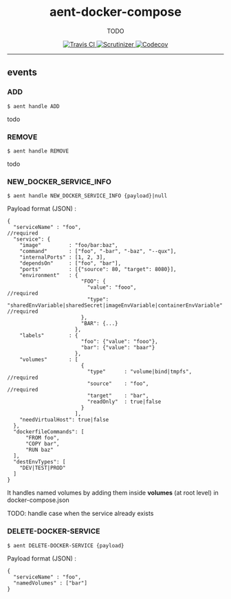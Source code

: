<h1 align="center">aent-docker-compose</h1>
<p align="center">TODO</p>
<p align="center">
    <a href="https://travis-ci.org/theaentmachine/aent-docker-compose">
        <img src="https://travis-ci.org/theaentmachine/aent-docker-compose.svg?branch=master" alt="Travis CI">
    </a>
    <a href="https://scrutinizer-ci.com/g/theaentmachine/aent-docker-compose/?branch=master">
        <img src="https://scrutinizer-ci.com/g/theaentmachine/aent-docker-compose/badges/quality-score.png?b=master" alt="Scrutinizer">
    </a>
    <a href="https://codecov.io/gh/theaentmachine/aent-docker-compose/branch/master">
        <img src="https://codecov.io/gh/theaentmachine/aent-docker-compose/branch/master/graph/badge.svg" alt="Codecov">
    </a>
</p>

---

## events

### ADD
`$ aent handle ADD`

todo

### REMOVE
`$ aent handle REMOVE`

todo


### NEW_DOCKER_SERVICE_INFO
`$ aent handle NEW_DOCKER_SERVICE_INFO {payload}|null`

Payload format (JSON) :
```
{
  "serviceName" : "foo",                                        //required  
  "service": {
    "image"         : "foo/bar:baz",
    "command"       : ["foo", "-bar", "-baz", "--qux"],
    "internalPorts" : [1, 2, 3],
    "dependsOn"     : ["foo", "bar"],
    "ports"         : [{"source": 80, "target": 8080}],
    "environment"   : {
                        "FOO": {
                          "value": "fooo",                      //required
                          "type": "sharedEnvVariable|sharedSecret|imageEnvVariable|containerEnvVariable"    //required
                        },
                        "BAR": {...}
                      },
    "labels"        : {
                        "foo": {"value": "fooo"},
                        "bar": {"value": "baar"}
                      },               
    "volumes"       : [
                        {
                          "type"      : "volume|bind|tmpfs",    //required
                          "source"    : "foo",                  //required
                          "target"    : "bar",
                          "readOnly"  : true|false
                        }
                      ],
    "needVirtualHost": true|false
  },
  "dockerfileCommands": [
      "FROM foo",
      "COPY bar",
      "RUN baz"
  ],
  "destEnvTypes": [
    "DEV|TEST|PROD"
  ]
}
```
It handles named volumes by adding them inside **volumes** (at root level) in docker-compose.json

TODO: handle case when the service already exists


### DELETE-DOCKER-SERVICE
`$ aent DELETE-DOCKER-SERVICE {payload}`

Payload format (JSON) :
```
{
  "serviceName" : "foo",
  "namedVolumes" : ["bar"]
}
```

